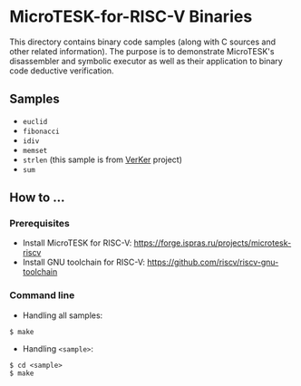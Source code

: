 # MicroTESK-for-RISC-V Binaries

This directory contains binary code samples (along with C sources and other related information).
The purpose is to demonstrate MicroTESK's disassembler and symbolic executor as well as
their application to binary code deductive verification.

## Samples

- `euclid`
- `fibonacci`
- `idiv`
- `memset`
- `strlen` (this sample is from [VerKer](https://forge.ispras.ru/projects/verker/) project)
- `sum`

## How to ...

### Prerequisites

- Install MicroTESK for RISC-V: https://forge.ispras.ru/projects/microtesk-riscv
- Install GNU toolchain for RISC-V: https://github.com/riscv/riscv-gnu-toolchain

### Command line

- Handling all samples:
```
$ make
```
- Handling `<sample>`:
```
$ cd <sample>
$ make
```
